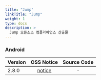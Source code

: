 ```yaml
---
title: "Jump"
linkTitle: "Jump"
weight: 1
type: docs
description: >
  Jump 오픈소스 컴플라이언스 산출물
---
```


### Android

| Version | OSS Notice | Source Code |
|---|:---:|:---:|
| 2.8.0 | [notice](https://opensource.sktelecom.com/compliance_artifacts/jump/android/2.8.0/Jump_android_2.8.0_withVLAMengine_OSS_Notice.html)  | - |